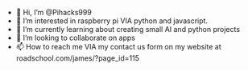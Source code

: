 - 👋 Hi, I’m @Pihacks999
- 👀 I’m interested in raspberry pi VIA python and javascript.
- 🌱 I’m currently learning about creating small AI and python projects
- 💞️ I’m looking to collaborate on apps
- 📫 How to reach me VIA my contact us form on my website at roadschool.com/james/?page_id=115

<!---
Pihacks999/Pihacks999 is a ✨ special ✨ repository because its `README.md` (this file) appears on your GitHub profile.
You can click the Preview link to take a look at your changes.
--->

